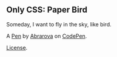 Only CSS: Paper Bird
--------------------
Someday, I want to fly in the sky, like bird.

A [Pen](https://codepen.io/abrarova/pen/GRXzrLa) by [Abrarova](https://codepen.io/abrarova) on [CodePen](https://codepen.io).

[License](https://codepen.io/license/pen/GRXzrLa).